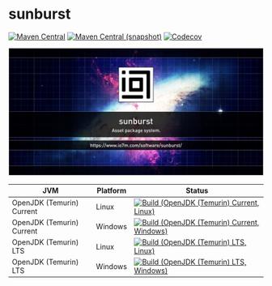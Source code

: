sunburst
===

[![Maven Central](https://img.shields.io/maven-central/v/com.io7m.sunburst/com.io7m.sunburst.svg?style=flat-square)](http://search.maven.org/#search%7Cga%7C1%7Cg%3A%22com.io7m.sunburst%22)
[![Maven Central (snapshot)](https://img.shields.io/nexus/s/https/s01.oss.sonatype.org/com.io7m.sunburst/com.io7m.sunburst.svg?style=flat-square)](https://s01.oss.sonatype.org/content/repositories/snapshots/com/io7m/sunburst/)
[![Codecov](https://img.shields.io/codecov/c/github/io7m/sunburst.svg?style=flat-square)](https://codecov.io/gh/io7m/sunburst)

![sunburst](./src/site/resources/sunburst.jpg?raw=true)

| JVM                       | Platform | Status |
|---------------------------|----------|--------|
| OpenJDK (Temurin) Current | Linux    | [![Build (OpenJDK (Temurin) Current,   Linux)](https://img.shields.io/github/workflow/status/io7m/sunburst/main.linux.temurin.current)](https://github.com/io7m/sunburst/actions?query=workflow%3Amain.linux.temurin.current)     |
| OpenJDK (Temurin) Current | Windows  | [![Build (OpenJDK (Temurin) Current, Windows)](https://img.shields.io/github/workflow/status/io7m/sunburst/main.windows.temurin.current)](https://github.com/io7m/sunburst/actions?query=workflow%3Amain.windows.temurin.current) |
| OpenJDK (Temurin) LTS     | Linux    | [![Build (OpenJDK (Temurin) LTS,       Linux)](https://img.shields.io/github/workflow/status/io7m/sunburst/main.linux.temurin.lts)](https://github.com/io7m/sunburst/actions?query=workflow%3Amain.linux.temurin.lts)             |
| OpenJDK (Temurin) LTS     | Windows  | [![Build (OpenJDK (Temurin) LTS,     Windows)](https://img.shields.io/github/workflow/status/io7m/sunburst/main.windows.temurin.lts)](https://github.com/io7m/sunburst/actions?query=workflow%3Amain.windows.temurin.lts)         |

